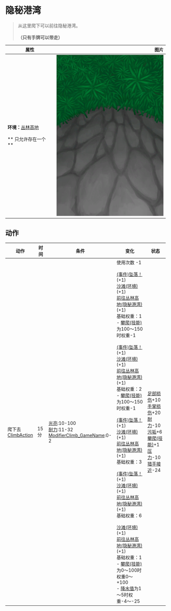 # 隐秘港湾  
> 从这里爬下可以前往隐秘港湾。<br><br><b>（只有手牌可以带走）</b>  
  
  属性  |   图片   
 ----  |  ----:   
 **环境：**[丛林高地](JungleHighlands.md)<br><br>** 只允许存在一个 **  |  ![](Sprite/CliffsDown.png)   
  
## 动作  
动作  |  时间  |  条件  |  变化  |  状态  
----  |  ----  |  ----  |  ----  |  ----  
爬下去<br>[ClimbAction](ClimbAction.md)  |  15分  |  [光亮](Light.md):10-100<br>[耐力](Stamina.md):11-32<br>[ModifierClimb_GameName](ModifierClimb.md):0-2  |  使用次数  -1<br><br>[(事件)坠落！](Event_FallFracture.md)(+1)<br>[沙滩(环境)](Env_Cove.md)(+1)<br>[前往丛林高地(隐秘港湾)](Path_CoveToJungleHighlands.md)(+1)<br>基础权重：1<br>- [攀爬(技能)](Skill_Climbing.md)为100～150时权重-1<br><br>[(事件)坠落！](Event_FallSprains.md)(+1)<br>[沙滩(环境)](Env_Cove.md)(+1)<br>[前往丛林高地(隐秘港湾)](Path_CoveToJungleHighlands.md)(+1)<br>基础权重：2<br>- [攀爬(技能)](Skill_Climbing.md)为100～150时权重-1<br><br>[(事件)坠落！](Event_FallAbrasion.md)(+1)<br>[沙滩(环境)](Env_Cove.md)(+1)<br>[前往丛林高地(隐秘港湾)](Path_CoveToJungleHighlands.md)(+1)<br>基础权重：3<br><br>[(事件)坠落！](Event_FallBruise.md)(+1)<br>[沙滩(环境)](Env_Cove.md)(+1)<br>[前往丛林高地(隐秘港湾)](Path_CoveToJungleHighlands.md)(+1)<br>基础权重：6<br><br>[沙滩(环境)](Env_Cove.md)(+1)<br>[前往丛林高地(隐秘港湾)](Path_CoveToJungleHighlands.md)(+1)<br>基础权重：1<br>- [攀爬(技能)](Skill_Climbing.md)为0～100时权重0～+100<br>- [降水值](RainValue.md)为1～5时权重-4～-25<br>  |  [足部损伤](FootDamage.md)+10<br>[手掌损伤](HandDamage.md)+20<br>[耐力](Stamina.md)-10<br>[污垢](Filth.md)+6<br>[攀爬(技能)](Skill_Climbing.md)+1<br>[压力](Stress.md)-10<br>[猎手接近](HuntersProximity.md)-24  
